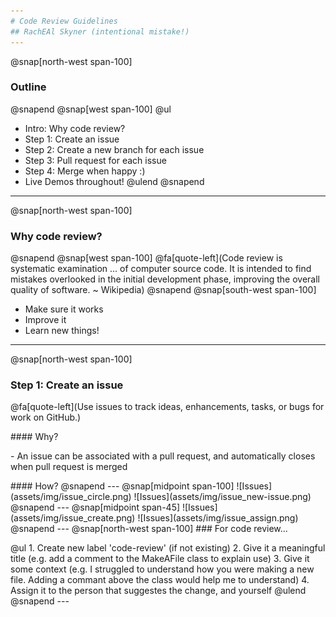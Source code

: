 ```yaml
---
# Code Review Guidelines
## RachEAl Skyner (intentional mistake!)
---
```

@snap[north-west span-100]
### Outline
@snapend
@snap[west span-100]
@ul
- Intro: Why code review?
- Step 1: Create an issue
- Step 2: Create a new branch for each issue
- Step 3: Pull request for each issue
- Step 4: Merge when happy :)
- Live Demos throughout!
@ulend
@snapend
---
@snap[north-west span-100]
### Why code review?
@snapend
@snap[west span-100]
@fa[quote-left](Code review is systematic examination ... of computer source code. It is intended to find mistakes overlooked in the initial development phase, improving the overall quality of software. ~ Wikipedia)
@snapend
@snap[south-west span-100]
- Make sure it works
- Improve it
- Learn new things!
---
@snap[north-west span-100]
### Step 1: Create an issue  
@fa[quote-left](Use issues to track ideas, enhancements, tasks, or bugs for work on GitHub.)
<p></p>
#### Why?  
<p></p>
- An issue can be associated with a pull request, and automatically closes when pull request is merged  
<p></p>
#### How?
@snapend
---
@snap[midpoint span-100]
![Issues](assets/img/issue_circle.png)
![Issues](assets/img/issue_new-issue.png)
@snapend
---
@snap[midpoint span-45]
![Issues](assets/img/issue_create.png)
![Issues](assets/img/issue_assign.png)
@snapend
---
@snap[north-west span-100]
### For code review...
<p></p>
@ul
1. Create new label 'code-review' (if not existing)
2. Give it a meaningful title (e.g. add a comment to the MakeAFile class to explain use)
3. Give it some context (e.g. I struggled to understand how you were making a new file. Adding a commant above the class would help me to understand)
4. Assign it to the person that suggestes the change, and yourself
@ulend
@snapend
---

